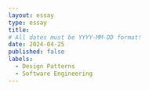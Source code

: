 ```yaml
---
layout: essay
type: essay
title:
# All dates must be YYYY-MM-DD format!
date: 2024-04-25
published: false
labels:
  - Design Patterns
  - Software Engineering
---
```


